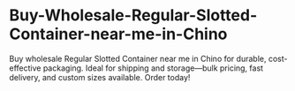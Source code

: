 # Buy-Wholesale-Regular-Slotted-Container-near-me-in-Chino
Buy wholesale Regular Slotted Container near me in Chino for durable, cost-effective packaging. Ideal for shipping and storage—bulk pricing, fast delivery, and custom sizes available. Order today!
